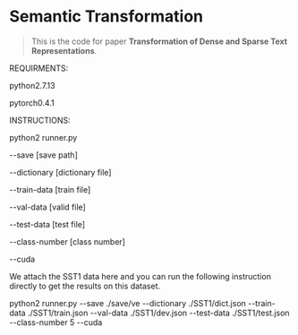 # Semantic Transformation

> This is the code for paper **Transformation of Dense and Sparse Text Representations**. 

REQUIRMENTS:

python2.7.13

pytorch0.4.1

INSTRUCTIONS:

python2 runner.py 

--save [save path] 

--dictionary [dictionary file] 

--train-data [train file] 

--val-data [valid file] 

--test-data [test file] 

--class-number [class number] 

--cuda


We attach the SST1 data here and you can run the following instruction directly to get the results on this dataset.

python2 runner.py --save ./save/ve --dictionary ./SST1/dict.json --train-data ./SST1/train.json --val-data ./SST1/dev.json --test-data ./SST1/test.json --class-number 5 --cuda
